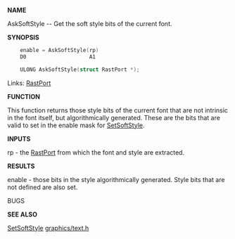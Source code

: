 
**NAME**

AskSoftStyle -- Get the soft style bits of the current font.

**SYNOPSIS**

```c
    enable = AskSoftStyle(rp)
    D0                    A1

    ULONG AskSoftStyle(struct RastPort *);

```
Links: [RastPort](_00AF.md) 

**FUNCTION**

This function returns those style bits of the current font
that are not intrinsic in the font itself, but
algorithmically generated.  These are the bits that are
valid to set in the enable mask for [SetSoftStyle](SetSoftStyle.md).

**INPUTS**

rp - the [RastPort](_00AF.md) from which the font and style    are extracted.

**RESULTS**

enable - those bits in the style algorithmically generated.
Style bits that are not defined are also set.

BUGS

**SEE ALSO**

[SetSoftStyle](SetSoftStyle.md)  [graphics/text.h](_00A8.md)
